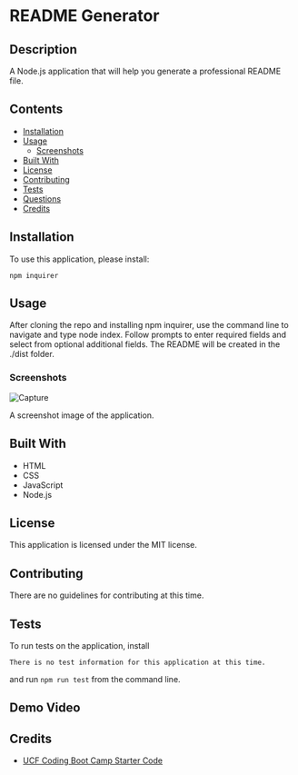 # README Generator

## Description
A Node.js application that will help you generate a professional README file.

## Contents
* [Installation](#installation)
* [Usage](#usage)
   * [Screenshots](#screenshots)
* [Built With](#built-with)
* [License](#license)
* [Contributing](#contributing)
* [Tests](#tests)
* [Questions](#questions)
* [Credits](#credits)

## Installation
To use this application, please install: 
```
npm inquirer
```
    
## Usage
After cloning the repo and installing npm inquirer, use the command line to navigate and type node index. Follow prompts to enter required fields and select from optional additional fields. The README will be created in the ./dist folder. 
    
### Screenshots
![Capture](https://user-images.githubusercontent.com/102924794/174169352-1bacaaa0-59b1-4ca5-89f7-b7236e7729d0.PNG)

A screenshot image of the application.

## Built With

* HTML
* CSS
* JavaScript
* Node.js

    
## License
This application is licensed under the MIT license.
    
## Contributing
There are no guidelines for contributing at this time.
    
## Tests
To run tests on the application, install
```
There is no test information for this application at this time.
```
and run `npm run test` from the command line.

## Demo Video

    

## Credits
* [UCF Coding Boot Camp Starter Code](https://github.com/coding-boot-camp/potential-enigma)
